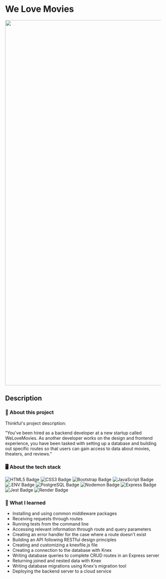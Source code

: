 # We Love Movies

<div align="center">

<img width="1183" alt="WeLoveMovies" src="https://user-images.githubusercontent.com/5871075/210160906-83ef1267-9b1d-47d7-918a-314d61ac6d87.png">

</div>

## Description

### 💼 About this project

Thinkful's project description:

"You've been hired as a backend developer at a new startup called WeLoveMovies. As another developer works on the design and frontend experience, you have been tasked with setting up a database and building out specific routes so that users can gain access to data about movies, theaters, and reviews."

### 🖥 About the tech stack

![HTML5 Badge](https://img.shields.io/badge/HTML5-E34F26?logo=html5&logoColor=fff&style=for-the-badge) ![CSS3 Badge](https://img.shields.io/badge/CSS3-1572B6?logo=css3&logoColor=fff&style=for-the-badge) ![Bootstrap Badge](https://img.shields.io/badge/Bootstrap-7952B3?logo=bootstrap&logoColor=fff&style=for-the-badge) ![JavaScript Badge](https://img.shields.io/badge/JavaScript-F7DF1E?logo=javascript&logoColor=000&style=for-the-badge) ![.ENV Badge](https://img.shields.io/badge/.ENV-ECD53F?logo=dotenv&logoColor=000&style=for-the-badge) ![PostgreSQL Badge](https://img.shields.io/badge/PostgreSQL-4169E1?logo=postgresql&logoColor=fff&style=for-the-badge) ![Nodemon Badge](https://img.shields.io/badge/Nodemon-76D04B?logo=nodemon&logoColor=fff&style=for-the-badge) ![Express Badge](https://img.shields.io/badge/Express-000?logo=express&logoColor=fff&style=for-the-badge) ![Jest Badge](https://img.shields.io/badge/Jest-C21325?logo=jest&logoColor=fff&style=for-the-badge) ![Render Badge](https://img.shields.io/badge/Render-46E3B7?logo=render&logoColor=000&style=for-the-badge)

### 🧠 What I learned

- Installing and using common middleware packages
- Receiving requests through routes
- Running tests from the command line
- Accessing relevant information through route and query parameters
- Creating an error handler for the case where a route doesn't exist
- Building an API following RESTful design principles
- Creating and customizing a knexfile.js file
- Creating a connection to the database with Knex
- Writing database queries to complete CRUD routes in an Express server
- Returning joined and nested data with Knex
- Writing database migrations using Knex's migration tool
- Deploying the backend server to a cloud service
